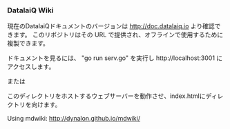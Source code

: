 ### DatalaiQ Wiki
現在のDatalaiQドキュメントのバージョンは http://doc.datalaiq.io
より確認できます。
このリポジトリはその URL で提供され、オフラインで使用するために複製できます。


ドキュメントを見るには、 "go run serv.go" を実行し http://localhost:3001 にアクセスします。

または

このディレクトリをホストするウェブサーバーを動作させ、index.htmlにディレクトリを向けます。

Using mdwiki: http://dynalon.github.io/mdwiki/
